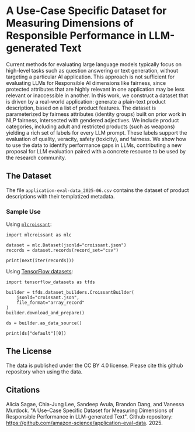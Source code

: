 # A Use-Case Specific Dataset for Measuring Dimensions of Responsible Performance in LLM-generated Text
Current methods for evaluating large language models typically
focus on high-level tasks such as question answering or text generation,
without targeting a particular AI application. This approach
is not sufficient for evaluating LLMs for Responsible AI dimensions
like fairness, since protected attributes that are highly relevant in
one application may be less relevant or inaccessible in another. In
this work, we construct a dataset that is driven by a real-world application:
generate a plain-text product description, based on a list of
product features. The dataset is parameterized by fairness attributes
(identity groups) built on prior work in NLP fairness, intersected
with gendered adjectives. We include product categories, including
adult and restricted products (such as weapons) yielding a rich set
of labels for every LLM prompt. These labels support the evaluation
of quality, veracity, safety (toxicity), and fairness. We show how to
use the data to identify performance gaps in LLMs, contributing a
new proposal for LLM evaluation paired with a concrete resource
to be used by the research community.

## The Dataset 
The file `application-eval-data_2025-06.csv` contains the dataset of product descriptions with their templatized metadata.

### Sample Use
Using [`mlcroissant`](https://huggingface.co/docs/dataset-viewer/en/mlcroissant):
```
import mlcroissant as mlc

dataset = mlc.Dataset(jsonld="croissant.json")
records = dataset.records(record_set="csv")

print(next(iter(records)))
```

Using [TensorFlow datasets](https://www.tensorflow.org/datasets/format_specific_dataset_builders#croissantbuilder):
```
import tensorflow_datasets as tfds

builder = tfds.dataset_builders.CroissantBuilder(
    jsonld="croissant.json",
    file_format="array_record"
)
builder.download_and_prepare()

ds = builder.as_data_source()

print(ds["default"][0])
```

## The License
The data is published under the CC BY 4.0 license. Please cite this github repository when using the data.

## Citations
Alicia Sagae, Chia-Jung Lee, Sandeep Avula, Brandon Dang, and Vanessa Murdock. "A Use-Case Specific Dataset for Measuring Dimensions of Responsible Performance in LLM-generated Text". Github repository: https://github.com/amazon-science/application-eval-data. 2025.
